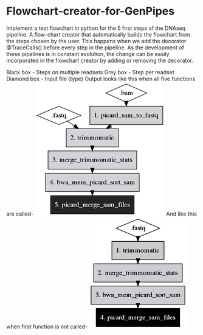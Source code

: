 # Flowchart-creator-for-GenPipes
Implement a test flowchart in python for the 5 first steps of the DNAseq pipeline.
A flow-chart creator that automatically builds the flowchart from the steps chosen by the user. This happens when we add the decorator @TraceCalls() before every step in the pipeline. As the development of these pipelines is in constant evolution, the change can be easily incorporated in the flowchart creator by adding or removing the decorator.

Black box - Steps on multiple readsets
Grey box - Step per readset
Diamond box - Input file (type)
Output looks like this when all five functions are called-
![Flowchart](flowchart.png)
And like this when first function is not called-
![Flowchart2](flowchart2.png)
